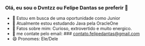 ### Olá, eu sou o Dvntzz ou Felipe Dantas se preferir 👋

- 🔭 Estou em busca de uma oportunidade como Junior
- 🌱 Atualmente estou estudando Java pela OracleOne
- 🤔 Fatos sobre mim: Curioso, extrovertido e muito energico.
- 💬 me contate pelo email: ### contato.felipedantas@gmail.com
- 😄 Pronomes: Ele/Dele

<!--
**Dvntzz/Dvntzz** is a ✨ _special_ ✨ repository because its `README.md` (this file) appears on your GitHub profile.

Here are some ideas to get you started:


- 
-->

